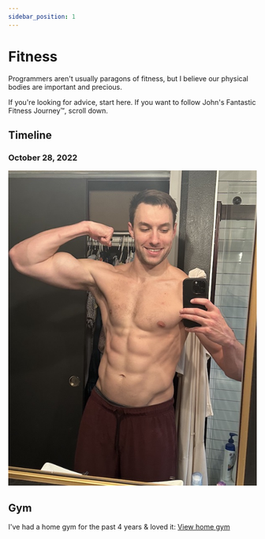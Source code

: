 ```yaml
---
sidebar_position: 1
---
```


# Fitness

Programmers aren't usually paragons of fitness, but I believe our physical bodies are important and precious.

If you're looking for advice, start here. If you want to follow John's Fantastic Fitness Journey™️, scroll down.

## Timeline

### October 28, 2022

![Flexing](./pics/flex_up_small.jpeg)

## Gym

I've had a home gym for the past 4 years & loved it:
[View home gym](home_gym)
